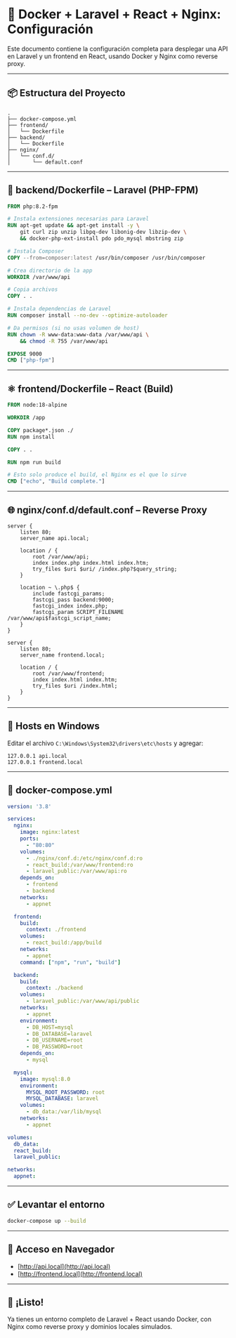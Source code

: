 
# 🐳 Docker + Laravel + React + Nginx: Configuración

Este documento contiene la configuración completa para desplegar una API en Laravel y un frontend en React, usando Docker y Nginx como reverse proxy.

---

## 📦 Estructura del Proyecto

```
.
├── docker-compose.yml
├── frontend/
│   └── Dockerfile
├── backend/
│   └── Dockerfile
├── nginx/
│   └── conf.d/
│       └── default.conf
```

---

## 🐘 backend/Dockerfile – Laravel (PHP-FPM)

```dockerfile
FROM php:8.2-fpm

# Instala extensiones necesarias para Laravel
RUN apt-get update && apt-get install -y \
    git curl zip unzip libpq-dev libonig-dev libzip-dev \
    && docker-php-ext-install pdo pdo_mysql mbstring zip

# Instala Composer
COPY --from=composer:latest /usr/bin/composer /usr/bin/composer

# Crea directorio de la app
WORKDIR /var/www/api

# Copia archivos
COPY . .

# Instala dependencias de Laravel
RUN composer install --no-dev --optimize-autoloader

# Da permisos (si no usas volumen de host)
RUN chown -R www-data:www-data /var/www/api \
    && chmod -R 755 /var/www/api

EXPOSE 9000
CMD ["php-fpm"]
```

---

## ⚛️ frontend/Dockerfile – React (Build)

```dockerfile
FROM node:18-alpine

WORKDIR /app

COPY package*.json ./
RUN npm install

COPY . .

RUN npm run build

# Esto solo produce el build, el Nginx es el que lo sirve
CMD ["echo", "Build complete."]
```

---

## 🌐 nginx/conf.d/default.conf – Reverse Proxy

```nginx
server {
    listen 80;
    server_name api.local;

    location / {
        root /var/www/api;
        index index.php index.html index.htm;
        try_files $uri $uri/ /index.php?$query_string;
    }

    location ~ \.php$ {
        include fastcgi_params;
        fastcgi_pass backend:9000;
        fastcgi_index index.php;
        fastcgi_param SCRIPT_FILENAME /var/www/api$fastcgi_script_name;
    }
}

server {
    listen 80;
    server_name frontend.local;

    location / {
        root /var/www/frontend;
        index index.html index.htm;
        try_files $uri /index.html;
    }
}
```

---

## 🧭 Hosts en Windows

Editar el archivo `C:\Windows\System32\drivers\etc\hosts` y agregar:

```
127.0.0.1 api.local
127.0.0.1 frontend.local
```

---

## 🐳 docker-compose.yml

```yaml
version: '3.8'

services:
  nginx:
    image: nginx:latest
    ports:
      - "80:80"
    volumes:
      - ./nginx/conf.d:/etc/nginx/conf.d:ro
      - react_build:/var/www/frontend:ro
      - laravel_public:/var/www/api:ro
    depends_on:
      - frontend
      - backend
    networks:
      - appnet

  frontend:
    build:
      context: ./frontend
    volumes:
      - react_build:/app/build
    networks:
      - appnet
    command: ["npm", "run", "build"]

  backend:
    build:
      context: ./backend
    volumes:
      - laravel_public:/var/www/api/public
    networks:
      - appnet
    environment:
      - DB_HOST=mysql
      - DB_DATABASE=laravel
      - DB_USERNAME=root
      - DB_PASSWORD=root
    depends_on:
      - mysql

  mysql:
    image: mysql:8.0
    environment:
      MYSQL_ROOT_PASSWORD: root
      MYSQL_DATABASE: laravel
    volumes:
      - db_data:/var/lib/mysql
    networks:
      - appnet

volumes:
  db_data:
  react_build:
  laravel_public:

networks:
  appnet:
```

---

## ✅ Levantar el entorno

```bash
docker-compose up --build
```

---

## 🚀 Acceso en Navegador

- [http://api.local](http://api.local)
- [http://frontend.local](http://frontend.local)

---

## 🎉 ¡Listo!

Ya tienes un entorno completo de Laravel + React usando Docker, con Nginx como reverse proxy y dominios locales simulados.
